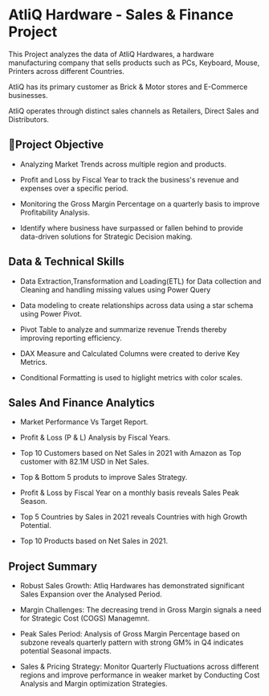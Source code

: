 # AtliQ Hardware - Sales & Finance Project

This Project analyzes the data of AtliQ Hardwares, a hardware manufacturing company that sells products such as PCs, Keyboard, Mouse, Printers across different Countries.

AtliQ has its primary customer as Brick & Motor stores and E-Commerce businesses.

AtliQ operates through distinct sales channels as Retailers, Direct Sales and Distributors.

🎯Project Objective
-------------------------------------
- Analyzing Market Trends across multiple region and products.

- Profit and Loss by Fiscal Year to track the business's revenue and expenses over a specific period.

- Monitoring the Gross Margin Percentage on a quarterly basis to improve Profitability Analysis.

- Identify where business have surpassed or fallen behind to provide data-driven solutions for Strategic Decision making.

Data & Technical Skills
--------------------------------------------
* Data Extraction,Transformation and Loading(ETL) for Data collection and Cleaning and handling missing values using Power Query

- Data modeling to create relationships across data using a star schema using Power Pivot.

- Pivot Table to analyze and summarize revenue Trends thereby improving reporting efficiency.

- DAX Measure and Calculated Columns were created to derive Key Metrics.

- Conditional Formatting is used to higlight metrics with color scales.

Sales And Finance Analytics
-------------------------------------------------
- Market Performance Vs Target Report.
  
- Profit & Loss (P & L) Analysis by Fiscal Years.
  
- Top 10 Customers based on Net Sales in 2021 with Amazon as Top customer with 82.1M USD in Net Sales.

- Top & Bottom 5 produts to improve Sales Strategy.

- Profit & Loss by Fiscal Year on a monthly basis reveals Sales Peak Season.
  
- Top 5 Countries by Sales in 2021 reveals Countries with high Growth Potential.

- Top 10 Products based on Net Sales in 2021.

 Project Summary
  -----------------------------------------------------------
  - Robust Sales Growth: Atliq Hardwares has demonstrated significant Sales Expansion over the Analysed Period.

  - Margin Challenges: The decreasing trend in Gross Margin signals a need for Strategic Cost (COGS) Managemnt.
 
  - Peak Sales Period: Analysis of Gross Margin Percentage based on subzone reveals quarterly pattern with strong GM% in Q4 indicates potential Seasonal impacts.
 
  - Sales & Pricing Strategy: Monitor Quarterly Fluctuations across different regions and improve performance in weaker market by Conducting Cost Analysis and Margin optimization Strategies.
